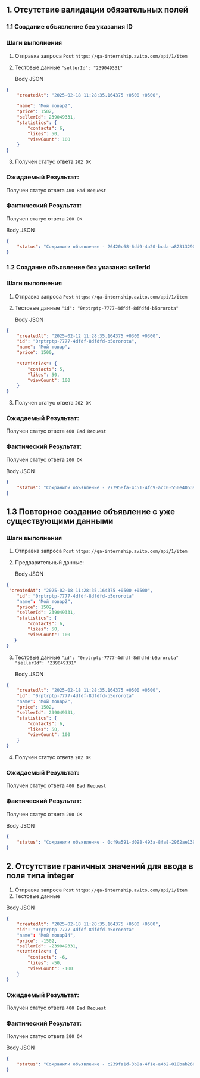 ## 1. Отсутствие валидации обязательных полей
### 1.1 Создание объявление без указания ID
### Шаги выполнения
1. Отправка запроса `Post` `https://qa-internship.avito.com/api/1/item`
2. Тестовые данные
`"sellerId": "239049331"`
   
   Body JSON
```json
{
    "createdAt": "2025-02-18 11:28:35.164375 +0500 +0500",

    "name": "Мой товар2",
    "price": 1502,
    "sellerId": 239049331,
    "statistics": {
        "contacts": 6,
        "likes": 50,
        "viewCount": 100
    }
}
```
3. Получен статус ответа `202 OK`
### Ожидаемый Результат:
Получен статус ответа `400 Bad Request`

### Фактический Результат:
Получен статус ответа `200 OK`

Body JSON
```json
{
    "status": "Сохранили объявление - 26420c68-6dd9-4a20-bcda-a82313290bab"
}
```
### 1.2 Создание объявление без указания sellerId
### Шаги выполнения
1. Отправка запроса `Post` `https://qa-internship.avito.com/api/1/item`
2. Тестовые данные
   `"id": "0rptrptp-7777-4dfdf-8dfdfd-b5ororota"`
   
   Body JSON
```json
{
    "createdAt": "2025-02-12 11:28:35.164375 +0300 +0300",
    "id": "0rptrptp-7777-4dfdf-8dfdfd-b5ororota",
    "name": "Мой товар",
    "price": 1500,
    
    "statistics": {
        "contacts": 5,
        "likes": 50,
        "viewCount": 100
    }
}
```
3. Получен статус ответа `202 OK`
   
### Ожидаемый Результат:
Получен статус ответа `400 Bad Request`

### Фактический Результат:
Получен статус ответа `200 OK`

Body JSON
```json
{
    "status": "Сохранили объявление - 277958fa-4c51-4fc9-acc0-550e40539ada"
}
```
## 1.3 Повторное создание объявление с уже существующими данными
### Шаги выполнения
1. Отправка запроса `Post` `https://qa-internship.avito.com/api/1/item`
2. Предварительный данные:

   Body JSON
```json
{
 "createdAt": "2025-02-18 11:28:35.164375 +0500 +0500",
    "id": "0rptrptp-7777-4dfdf-8dfdfd-b5ororota"
    "name": "Мой товар2",
    "price": 1502,
    "sellerId": 239049331,
    "statistics": {
        "contacts": 6,
        "likes": 50,
        "viewCount": 100
   }
}
```

3. Тестовые данные
`"id": "0rptrptp-7777-4dfdf-8dfdfd-b5ororota"`
`"sellerId": "239049331"`
   
   Body JSON
```json
{
    "createdAt": "2025-02-18 11:28:35.164375 +0500 +0500",
    "id": "0rptrptp-7777-4dfdf-8dfdfd-b5ororota"
    "name": "Мой товар2",
    "price": 1502,
    "sellerId": 239049331,
    "statistics": {
        "contacts": 6,
        "likes": 50,
        "viewCount": 100
    }
}
```
4. Получен статус ответа `202 OK`
### Ожидаемый Результат:
Получен статус ответа `400 Bad Request`

### Фактический Результат:
Получен статус ответа `200 OK`

Body JSON
```json
{
    "status": "Сохранили объявление - 0cf9a591-d098-493a-8fa8-2962ae139019"
}
```
## 2. Отсутствие граничных значений для ввода в поля типа integer
1. Отправка запроса `Post` `https://qa-internship.avito.com/api/1/item`
2. Тестовые данные
   
 Body JSON
```json
{
    "createdAt": "2025-02-18 11:28:35.164375 +0500 +0500",
    "id": "0rptrptp-7777-4dfdf-8dfdfd-b5ororota"
    "name": "Мой товар14",
    "price": -1502,
    "sellerId": -239049331,
    "statistics": {
        "contacts": -6,
        "likes": -50,
        "viewCount": -100
    }
}
```
### Ожидаемый Результат:
Получен статус ответа `400 Bad Request`

### Фактический Результат:
Получен статус ответа `200 OK`

Body JSON
```json
{
    "status": "Сохранили объявление - c239fa1d-3b8a-4f1e-a4b2-018bab266cb6"
}
```
